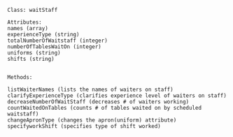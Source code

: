     Class: waitStaff
     
    Attributes:
    names (array)
    experienceType (string)
    totalNumberOfWaitstaff (integer)
    numberOfTablesWaitOn (integer)
    uniforms (string)
    shifts (string)


    Methods:
    
    listWaiterNames (lists the names of waiters on staff)
    clarifyExperienceType (clarifies experience level of waiters on staff)
    decreaseNumberOfWaitStaff (decreases # of waiters working)
    countWaitedOnTables (counts # of tables waited on by scheduled waitstaff)
    changeApronType (changes the apron(uniform) attribute)
    specifyworkShift (specifies type of shift worked)
